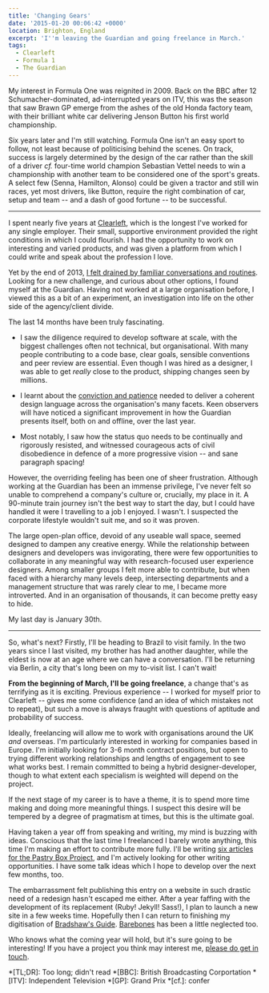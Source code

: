 ```yaml
---
title: 'Changing Gears'
date: '2015-01-20 00:06:42 +0000'
location: Brighton, England
excerpt: 'I''m leaving the Guardian and going freelance in March.'
tags:
  - Clearleft
  - Formula 1
  - The Guardian
---
```

My interest in Formula One was reignited in 2009. Back on the BBC after 12 Schumacher-dominated, ad-interrupted years on ITV, this was the season that saw Brawn GP emerge from the ashes of the old Honda factory team, with their brilliant white car delivering Jenson Button his first world championship.

Six years later and I'm still watching. Formula One isn't an easy sport to follow, not least because of politicising behind the scenes. On track, success is largely determined by the design of the car rather than the skill of a driver *cf.* four-time world champion Sebastian Vettel needs to win a championship with another team to be considered one of the sport's greats. A select few (Senna, Hamilton, Alonso) could be given a tractor and still win races, yet most drivers, like Button, require the right combination of car, setup and team -- and a dash of good fortune -- to be successful.

***

I spent nearly five years at [Clearleft][1], which is the longest I've worked for any single employer. Their small, supportive environment provided the right conditions in which I could flourish. I had the opportunity to work on interesting and varied products, and was given a platform from which I could write and speak about the profession I love.

Yet by the end of 2013, [I felt drained by familiar conversations and routines][2]. Looking for a new challenge, and curious about other options, I found myself at the Guardian. Having not worked at a large organisation before, I viewed this as a bit of an experiment, an investigation into life on the other side of the agency/client divide.

The last 14 months have been truly fascinating.

* I saw the diligence required to develop software at scale, with the biggest challenges often not technical, but organisational. With many people contributing to a code base, clear goals, sensible conventions and peer review are essential. Even though I was hired as a designer, I was able to get *really* close to the product, shipping changes seen by millions.

* I learnt about the [conviction and patience][3] needed to deliver a coherent design language across the organisation's many facets. Keen observers will have noticed a significant improvement in how the Guardian presents itself, both on and offline, over the last year.

* Most notably, I saw how the status quo needs to be continually and rigorously resisted, and witnessed courageous acts of civil disobedience in defence of a more progressive vision -- and sane paragraph spacing!

However, the overriding feeling has been one of sheer frustration. Although working at the Guardian has been an immense privilege, I've never felt so unable to comprehend a company's culture or, crucially, my place in it. A 90-minute train journey isn't the best way to start the day, but I could have handled it were I travelling to a job I enjoyed. I wasn't. I suspected the corporate lifestyle wouldn't suit me, and so it was proven.

The large open-plan office, devoid of any useable wall space, seemed designed to dampen any creative energy. While the relationship between designers and developers was invigorating, there were few opportunities to collaborate in any meaningful way with research-focused user experience designers. Among smaller groups I felt more able to contribute, but when faced with a hierarchy many levels deep, intersecting departments and a management structure that was rarely clear to me, I became more introverted. And in an organisation of thousands, it can become pretty easy to hide.

My last day is January 30th.

***

So, what's next? Firstly, I'll be heading to Brazil to visit family. In the two years since I last visited, my brother has had another daughter, while the eldest is now at an age where we can have a conversation. I'll be returning via Berlin, a city that's long been on my to-visit list. I can't wait!

**From the beginning of March, I'll be going freelance**, a change that's as terrifying as it is exciting. Previous experience -- I worked for myself prior to Clearleft -- gives me some confidence (and an idea of which mistakes not to repeat), but such a move is always fraught with questions of aptitude and probability of success.

Ideally, freelancing will allow me to work with organisations around the UK *and* overseas. I'm particularly interested in working for companies based in Europe. I'm initially looking for 3-6 month contract positions, but open to trying different working relationships and lengths of engagement to see what works best. I remain committed to being a hybrid designer-developer, though to what extent each specialism is weighted will depend on the project.

If the next stage of my career is to have a theme, it is to spend more time making and doing more meaningful things. I suspect this desire will be tempered by a degree of pragmatism at times, but this is the ultimate goal.

Having taken a year off from speaking and writing, my mind is buzzing with ideas. Conscious that the last time I freelanced I barely wrote anything, this time I'm making an effort to contribute more fully. I'll be writing [six articles for the Pastry Box Project][4], and I'm actively looking for other writing opportunities. I have some talk ideas which I hope to develop over the next few months, too.

The embarrassment felt publishing this entry on a website in such drastic need of a redesign hasn't escaped me either. After a year faffing with the development of its replacement (Ruby! Jekyll! Sass!), I plan to launch a new site in a few weeks time. Hopefully then I can return to finishing my digitisation of [Bradshaw's Guide][5]. [Barebones][6] has been a little neglected too.

Who knows what the coming year will hold, but it's sure going to be interesting! If you have a project you think may interest me, [please do get in touch][7].

[1]: http://clearleft.com/
[2]: /2013/10/moving_in_moving_on/
[3]: https://the-pastry-box-project.net/paul-lloyd/2015-january-12
[4]: https://the-pastry-box-project.net/baker/paul-lloyd
[5]: http://bradshawsguide.org/
[6]: https://github.com/paulrobertlloyd/barebones
[7]: /contact/

*[TL;DR]: Too long; didn't read
*[BBC]: British Broadcasting Corportation
*[ITV]: Independent Television
*[GP]: Grand Prix
*[cf.]: confer
